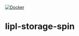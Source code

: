 [![Docker](https://github.com/paulusminus/lipl-storage-spin/actions/workflows/spin.yaml/badge.svg)](https://github.com/paulusminus/lipl-storage-spin/actions/workflows/spin.yaml)


# lipl-storage-spin


